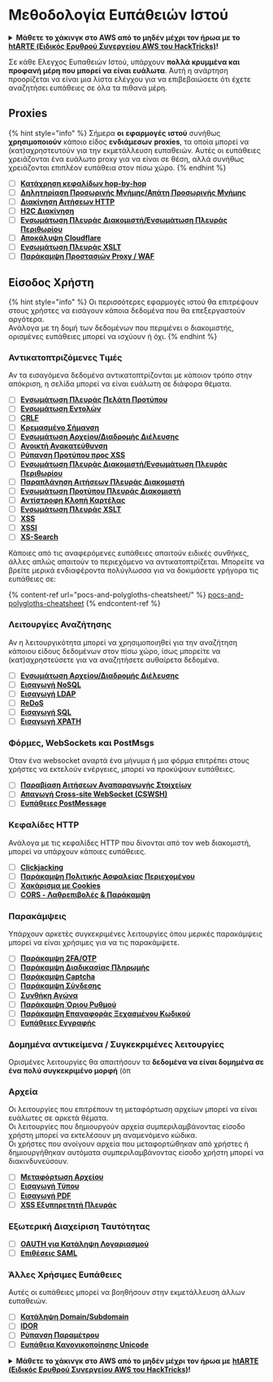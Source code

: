 # Μεθοδολογία Ευπάθειών Ιστού

<details>

<summary><strong>Μάθετε το χάκινγκ στο AWS από το μηδέν μέχρι τον ήρωα με το</strong> <a href="https://training.hacktricks.xyz/courses/arte"><strong>htARTE (Ειδικός Ερυθρού Συνεργείου AWS του HackTricks)</strong></a><strong>!</strong></summary>

Άλλοι τρόποι υποστήριξης του HackTricks:

* Αν θέλετε να δείτε την **εταιρεία σας διαφημισμένη στο HackTricks** ή να **κατεβάσετε το HackTricks σε μορφή PDF** ελέγξτε τα [**ΣΧΕΔΙΑ ΣΥΝΔΡΟΜΗΣ**](https://github.com/sponsors/carlospolop)!
* Αποκτήστε το [**επίσημο PEASS & HackTricks swag**](https://peass.creator-spring.com)
* Ανακαλύψτε [**την Οικογένεια PEASS**](https://opensea.io/collection/the-peass-family), τη συλλογή μας από αποκλειστικά [**NFTs**](https://opensea.io/collection/the-peass-family)
* **Εγγραφείτε** 💬 [**στην ομάδα Discord**](https://discord.gg/hRep4RUj7f) ή στην [**ομάδα telegram**](https://t.me/peass) ή **ακολουθήστε** μας στο **Twitter** 🐦 [**@carlospolopm**](https://twitter.com/hacktricks\_live)**.**
* **Μοιραστείτε τα χάκινγκ κόλπα σας υποβάλλοντας PRs** στα [**HackTricks**](https://github.com/carlospolop/hacktricks) και [**HackTricks Cloud**](https://github.com/carlospolop/hacktricks-cloud) αποθετήρια του github.

</details>

Σε κάθε Ελεγχος Ευπαθειών Ιστού, υπάρχουν **πολλά κρυμμένα και προφανή μέρη που μπορεί να είναι ευάλωτα**. Αυτή η ανάρτηση προορίζεται να είναι μια λίστα ελέγχου για να επιβεβαιώσετε ότι έχετε αναζητήσει ευπάθειες σε όλα τα πιθανά μέρη.

## Proxies

{% hint style="info" %}
Σήμερα **οι** **εφαρμογές** **ιστού** συνήθως **χρησιμοποιούν** κάποιο είδος **ενδιάμεσων** **proxies**, τα οποία μπορεί να (κατ)αχρηστευτούν για την εκμετάλλευση ευπαθειών. Αυτές οι ευπάθειες χρειάζονται ένα ευάλωτο proxy για να είναι σε θέση, αλλά συνήθως χρειάζονται επιπλέον ευπάθεια στον πίσω χώρο.
{% endhint %}

* [ ] [**Κατάχρηση κεφαλίδων hop-by-hop**](abusing-hop-by-hop-headers.md)
* [ ] [**Δηλητηρίαση Προσωρινής Μνήμης/Απάτη Προσωρινής Μνήμης**](cache-deception/)
* [ ] [**Διακίνηση Αιτήσεων HTTP**](http-request-smuggling/)
* [ ] [**H2C Διακίνηση**](h2c-smuggling.md)
* [ ] [**Ενσωμάτωση Πλευράς Διακομιστή/Ενσωμάτωση Πλευράς Περιθωρίου**](server-side-inclusion-edge-side-inclusion-injection.md)
* [ ] [**Αποκάλυψη Cloudflare**](../network-services-pentesting/pentesting-web/uncovering-cloudflare.md)
* [ ] [**Ενσωμάτωση Πλευράς XSLT**](xslt-server-side-injection-extensible-stylesheet-language-transformations.md)
* [ ] [**Παράκαμψη Προστασιών Proxy / WAF**](proxy-waf-protections-bypass.md)

## **Είσοδος Χρήστη**

{% hint style="info" %}
Οι περισσότερες εφαρμογές ιστού θα επιτρέψουν στους χρήστες να εισάγουν κάποια δεδομένα που θα επεξεργαστούν αργότερα.\
Ανάλογα με τη δομή των δεδομένων που περιμένει ο διακομιστής, ορισμένες ευπάθειες μπορεί να ισχύουν ή όχι.
{% endhint %}

### **Αντικατοπτριζόμενες Τιμές**

Αν τα εισαγόμενα δεδομένα αντικατοπτρίζονται με κάποιον τρόπο στην απόκριση, η σελίδα μπορεί να είναι ευάλωτη σε διάφορα θέματα.

* [ ] [**Ενσωμάτωση Πλευράς Πελάτη Προτύπου**](client-side-template-injection-csti.md)
* [ ] [**Ενσωμάτωση Εντολών**](command-injection.md)
* [ ] [**CRLF**](crlf-0d-0a.md)
* [ ] [**Κρεμασμένο Σήμανση**](dangling-markup-html-scriptless-injection/)
* [ ] [**Ενσωμάτωση Αρχείου/Διαδρομής Διέλευσης**](file-inclusion/)
* [ ] [**Ανοικτή Ανακατεύθυνση**](open-redirect.md)
* [ ] [**Ρύπανση Προτύπου προς XSS**](deserialization/nodejs-proto-prototype-pollution/#client-side-prototype-pollution-to-xss)
* [ ] [**Ενσωμάτωση Πλευράς Διακομιστή/Ενσωμάτωση Πλευράς Περιθωρίου**](server-side-inclusion-edge-side-inclusion-injection.md)
* [ ] [**Παραπλάνηση Αιτήσεων Πλευράς Διακομιστή**](ssrf-server-side-request-forgery/)
* [ ] [**Ενσωμάτωση Προτύπου Πλευράς Διακομιστή**](ssti-server-side-template-injection/)
* [ ] [**Αντίστροφη Κλοπή Καρτέλας**](reverse-tab-nabbing.md)
* [ ] [**Ενσωμάτωση Πλευράς XSLT**](xslt-server-side-injection-extensible-stylesheet-language-transformations.md)
* [ ] [**XSS**](xss-cross-site-scripting/)
* [ ] [**XSSI**](xssi-cross-site-script-inclusion.md)
* [ ] [**XS-Search**](xs-search/)

Κάποιες από τις αναφερόμενες ευπάθειες απαιτούν ειδικές συνθήκες, άλλες απλώς απαιτούν το περιεχόμενο να αντικατοπτρίζεται. Μπορείτε να βρείτε μερικά ενδιαφέροντα πολύγλωσσα για να δοκιμάσετε γρήγορα τις ευπάθειες σε:

{% content-ref url="pocs-and-polygloths-cheatsheet/" %}
[pocs-and-polygloths-cheatsheet](pocs-and-polygloths-cheatsheet/)
{% endcontent-ref %}

### **Λειτουργίες Αναζήτησης**

Αν η λειτουργικότητα μπορεί να χρησιμοποιηθεί για την αναζήτηση κάποιου είδους δεδομένων στον πίσω χώρο, ίσως μπορείτε να (κατ)αχρηστεύσετε για να αναζητήσετε αυθαίρετα δεδομένα.

* [ ] [**Ενσωμάτωση Αρχείου/Διαδρομής Διέλευσης**](file-inclusion/)
* [ ] [**Εισαγωγή NoSQL**](nosql-injection.md)
* [ ] [**Εισαγωγή LDAP**](ldap-injection.md)
* [ ] [**ReDoS**](regular-expression-denial-of-service-redos.md)
* [ ] [**Εισαγωγή SQL**](sql-injection/)
* [ ] [**Εισαγωγή XPATH**](xpath-injection.md)

### **Φόρμες, WebSockets και PostMsgs**

Όταν ένα websocket αναρτά ένα μήνυμα ή μια φόρμα επιτρέπει στους χρήστες να εκτελούν ενέργειες, μπορεί να προκύψουν ευπάθειες.

* [ ] [**Παραβίαση Αιτήσεων Αναπαραγωγής Στοιχείων**](csrf-cross-site-request-forgery.md)
* [ ] [**Απαγωγή Cross-site WebSocket (CSWSH)**](websocket-attacks.md)
* [ ] [**Ευπάθειες PostMessage**](postmessage-vulnerabilities/)

### **Κεφαλίδες HTTP**

Ανάλογα με τις κεφαλίδες HTTP που δίνονται από τον web διακομιστή, μπορεί να υπάρχουν κάποιες ευπάθειες.

* [ ] [**Clickjacking**](clickjacking.md)
* [ ] [**Παράκαμψη Πολιτικής Ασφαλείας Περιεχομένου**](content-security-policy-csp-bypass/)
* [ ] [**Χακάρισμα με Cookies**](hacking-with-cookies/)
* [ ] [**CORS - Λαθρεπιβολές & Παράκαμψη**](cors-bypass.md)

### **Παρακάμψεις**

Υπάρχουν αρκετές συγκεκριμένες λειτουργίες όπου μερικές παρακάμψεις μπορεί να είναι χρήσιμες για να τις παρακάμψετε.

* [ ] [**Παράκαμψη 2FA/OTP**](2fa-bypass.md)
* [ ] [**Παράκαμψη Διαδικασίας Πληρωμής**](bypass-payment-process.md)
* [ ] [**Παράκαμψη Captcha**](captcha-bypass.md)
* [ ] [**Παράκαμψη Σύνδεσης**](login-bypass/)
* [ ] [**Συνθήκη Αγώνα**](race-condition.md)
* [ ] [**Παράκαμψη Όριου Ρυθμού**](rate-limit-bypass.md)
* [ ] [**Παράκαμψη Επαναφοράς Ξεχασμένου Κωδικού**](reset-password.md)
* [ ] [**Ευπάθειες Εγγραφής**](registration-vulnerabilities.md)

### **Δομημένα αντικείμενα / Συγκεκριμένες λειτουργίες**

Ορισμένες λειτουργίες θα απαιτήσουν τα **δεδομένα να είναι δομημένα σε ένα πολύ συγκεκριμένο μορφή** (όπ
### Αρχεία

Οι λειτουργίες που επιτρέπουν τη μεταφόρτωση αρχείων μπορεί να είναι ευάλωτες σε αρκετά θέματα.\
Οι λειτουργίες που δημιουργούν αρχεία συμπεριλαμβάνοντας είσοδο χρήστη μπορεί να εκτελέσουν μη αναμενόμενο κώδικα.\
Οι χρήστες που ανοίγουν αρχεία που μεταφορτώθηκαν από χρήστες ή δημιουργήθηκαν αυτόματα συμπεριλαμβάνοντας είσοδο χρήστη μπορεί να διακινδυνεύσουν.

* [ ] [**Μεταφόρτωση Αρχείου**](file-upload/)
* [ ] [**Εισαγωγή Τύπου**](formula-csv-doc-latex-ghostscript-injection.md)
* [ ] [**Εισαγωγή PDF**](xss-cross-site-scripting/pdf-injection.md)
* [ ] [**XSS Εξυπηρετητή Πλευράς**](xss-cross-site-scripting/server-side-xss-dynamic-pdf.md)

### **Εξωτερική Διαχείριση Ταυτότητας**

* [ ] [**OAUTH για Κατάληψη Λογαριασμού**](oauth-to-account-takeover.md)
* [ ] [**Επιθέσεις SAML**](saml-attacks/)

### **Άλλες Χρήσιμες Ευπάθειες**

Αυτές οι ευπάθειες μπορεί να βοηθήσουν στην εκμετάλλευση άλλων ευπαθειών.

* [ ] [**Κατάληψη Domain/Subdomain**](domain-subdomain-takeover.md)
* [ ] [**IDOR**](idor.md)
* [ ] [**Ρύπανση Παραμέτρου**](parameter-pollution.md)
* [ ] [**Ευπάθεια Κανονικοποίησης Unicode**](unicode-injection/)

<details>

<summary><strong>Μάθετε το χάκινγκ στο AWS από το μηδέν μέχρι τον ήρωα με</strong> <a href="https://training.hacktricks.xyz/courses/arte"><strong>htARTE (Ειδικός Ερυθρού Συνεργείου AWS του HackTricks)</strong></a><strong>!</strong></summary>

Άλλοι τρόποι υποστήριξης του HackTricks:

* Αν θέλετε να δείτε την **εταιρεία σας διαφημισμένη στο HackTricks** ή να **κατεβάσετε το HackTricks σε μορφή PDF** ελέγξτε τα [**ΣΧΕΔΙΑ ΣΥΝΔΡΟΜΗΣ**](https://github.com/sponsors/carlospolop)!
* Αποκτήστε το [**επίσημο PEASS & HackTricks swag**](https://peass.creator-spring.com)
* Ανακαλύψτε [**την Οικογένεια PEASS**](https://opensea.io/collection/the-peass-family), τη συλλογή μας από αποκλειστικά [**NFTs**](https://opensea.io/collection/the-peass-family)
* **Εγγραφείτε στη** 💬 [**ομάδα Discord**](https://discord.gg/hRep4RUj7f) ή στην [**ομάδα τηλεγράφου**](https://t.me/peass) ή **ακολουθήστε** μας στο **Twitter** 🐦 [**@carlospolopm**](https://twitter.com/hacktricks\_live)**.**
* **Μοιραστείτε τα χάκινγκ κόλπα σας υποβάλλοντας PRs στα** [**HackTricks**](https://github.com/carlospolop/hacktricks) και [**HackTricks Cloud**](https://github.com/carlospolop/hacktricks-cloud) αποθετήρια του github.

</details>
